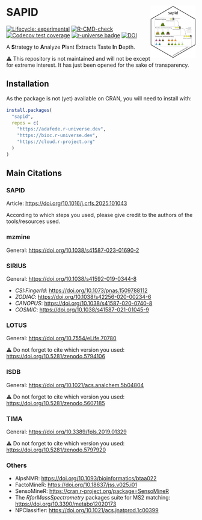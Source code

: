 

<!-- README.md is generated from README.qmd. Please edit that file -->

# SAPID <img src='https://raw.githubusercontent.com/adafede/sapid/main/man/figures/logo.svg' align="right" height="139" />

<!-- badges: start -->

[![Lifecycle:
experimental](https://img.shields.io/badge/lifecycle-experimental-orange.svg)](https://lifecycle.r-lib.org/articles/stages.html#experimental)
[![R-CMD-check](https://github.com/adafede/sapid/actions/workflows/R-CMD-check/badge.svg)](https://github.com/adafede/sapid/actions/workflows/R-CMD-check)
[![Codecov test
coverage](https://codecov.io/gh/adafede/sapid/graph/badge.svg)](https://app.codecov.io/gh/adafede/sapid)
[![r-universe badge](https://adafede.r-universe.dev/sapid/badges/version?&color=green&style=flat)](https://adafede.r-universe.dev/sapid)
[![DOI](https://zenodo.org/badge/DOI/10.5281/zenodo.14616395.svg)](https://doi.org/10.5281/zenodo.14616395)
<!-- badges: end -->

A **S**trategy to **A**nalyze **P**lant Extracts Taste **I**n **D**epth.

⚠️ This repository is not maintained and will not be except for extreme
interest. It has just been opened for the sake of transparency.

## Installation

As the package is not (yet) available on CRAN, you will need to install
with:

``` r
install.packages(
  "sapid",
  repos = c(
    "https://adafede.r-universe.dev",
    "https://bioc.r-universe.dev",
    "https://cloud.r-project.org"
  )
)
```

## Main Citations

### SAPID

Article: <https://doi.org/10.1016/j.crfs.2025.101043>

According to which steps you used, please give credit to the authors of
the tools/resources used.

### mzmine

General: <https://doi.org/10.1038/s41587-023-01690-2>

### SIRIUS

General: <https://doi.org/10.1038/s41592-019-0344-8>

-   *CSI:FingerId*: <https://doi.org/10.1073/pnas.1509788112>
-   *ZODIAC*: <https://doi.org/10.1038/s42256-020-00234-6>
-   *CANOPUS*: <https://doi.org/10.1038/s41587-020-0740-8>
-   *COSMIC*: <https://doi.org/10.1038/s41587-021-01045-9>

### LOTUS

General: <https://doi.org/10.7554/eLife.70780>

⚠️ Do not forget to cite which version you used:
<https://doi.org/10.5281/zenodo.5794106>

### ISDB

General: <https://doi.org/10.1021/acs.analchem.5b04804>

⚠️ Do not forget to cite which version you used:
<https://doi.org/10.5281/zenodo.5607185>

### TIMA

General: <https://doi.org/10.3389/fpls.2019.01329>

⚠️ Do not forget to cite which version you used:
<https://doi.org/10.5281/zenodo.5797920>

### Others

-   AlpsNMR: <https://doi.org/10.1093/bioinformatics/btaa022>
-   FactoMineR: <https://doi.org/10.18637/jss.v025.i01>
-   SensoMineR: <https://cran.r-project.org/package=SensoMineR>
-   The *RforMassSpectrometry* packages suite for MS2 matching:
    <https://doi.org/10.3390/metabo12020173>
-   NPClassifier: <https://doi.org/10.1021/acs.jnatprod.1c00399>
